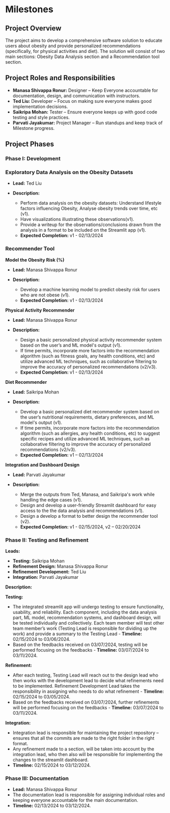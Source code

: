 # Milestones
## Project Overview 
The project aims to develop a comprehensive software solution to educate users about obesity and provide personalized recommendations (specifically, for physical activities and diet). The solution will consist of two main sections: Obesity Data Analysis section and a Recommendation tool section. 

## Project Roles and Responsibilities 

- **Manasa Shivappa Ronur:** Designer – Keep Everyone accountable for documentation, design, and communication with instructors. 
- **Ted Liu:** Developer – Focus on making sure everyone makes good implementation decisions. 
- **Saikripa Mohan:** Tester – Ensure everyone keeps up with good code testing and style practices.  
- **Parvati Jayakumar:** Project Manager – Run standups and keep track of Milestone progress. 

## Project Phases  

### Phase I: Development 
### Exploratory Data Analysis on the Obesity Datasets
- **Lead:** Ted Liu 

- **Description:**
    - Perform data analysis on the obesity datasets: Understand lifestyle factors influencing Obesity, Analyse obesity trends over time, etc (v1).  
    - Have visualizations illustrating these observations(v1).  
    - Provide a writeup for the observations/conclusions drawn from the analysis in a format to be included on the Streamlit app (v1). 
    - **Expected Completion:** v1 - 02/13/2024 

### Recommender Tool 

**Model the Obesity Risk (%)** 

- **Lead:** Manasa Shivappa Ronur 

- **Description:** 
    - Develop a machine learning model to predict obesity risk for users who are not obese (v1).  
    - **Expected Completion:** v1 - 02/13/2024 

**Physical Activity Recommender** 

- **Lead:** Manasa Shivappa Ronur 

- **Description:** 
    - Design a basic personalized physical activity recommender system based on the user’s and ML model's output (v1). 
    - If time permits, incorporate more factors into the recommendation algorithm (such as fitness goals,  any health conditions, etc) and utilize advanced ML techniques, such as collaborative filtering to improve the accuracy of personalized recommendations (v2/v3).  
    - **Expected Completion:** v1 - 02/13/2024 

**Diet Recommender** 

- **Lead:** Saikripa Mohan 

- **Description:** 
    - Develop a basic personalized diet recommender system based on the user’s nutritional requirements, dietary preferences, and ML model's output (v1). 
    - If time permits, incorporate more factors into the recommendation algorithm (such as allergies,  any health conditions, etc) to suggest specific recipes and utilize advanced ML techniques, such as collaborative filtering to improve the accuracy of personalized recommendations (v2/v3).  
    - **Expected Completion:** v1 – 02/13/2024 

**Integration and Dashboard Design** 

- **Lead:** Parvati Jayakumar 

- **Description:** 
    - Merge the outputs from Ted, Manasa, and Saikripa's work while handling the edge cases (v1).  
    - Design and develop a user-friendly Streamlit dashboard for easy access to the the data analysis and recommendations (v1). 
    - Design a develop a format to better design the recommender tool (v2). 
    - **Expected Completion:** v1 - 02/15/2024, v2 – 02/20/2024 

### Phase II: Testing and Refinement 

**Leads:** 
- **Testing:** Saikripa Mohan 
- **Refinement Design:** Manasa Shivappa Ronur 
- **Refinement Development:** Ted Liu 
- **Integration:** Parvati Jayakumar 

**Description:** 

**Testing:** 
- The integrated streamlit app will undergo testing to ensure functionality, usability, and reliability. Each component, including the data analysis part, ML model, recommendation systems, and dashboard design, will be tested individually and collectively. Each team member will test other team member’s work (Testing Lead is responsible for dividing up the work) and provide a summary to the Testing Lead - **Timeline:** 02/15/2024 to 03/06/2024. 
- Based on the feedbacks received on 03/07/2024, testing will be performed focusing on the feedbacks - **Timeline:** 03/07/2024 to 03/11/2024. 

**Refinement:** 
- After each testing, Testing Lead will reach out to the design lead who then works with the development lead to decide what refinements need to be implemented. Refinement Development Lead takes the responsibility in assigning who needs to do what refinement - **Timeline:** 02/15/2024 to 03/05/2024. 
- Based on the feedbacks received on 03/07/2024, further refinements will be performed focusing on the feedbacks - **Timeline:** 03/07/2024 to 03/11/2024. 

**Integration:** 
- Integration lead is responsible for maintaining the project repository – ensures that all the commits are made to the right folder in the right format. 
- Any refinement made to a section, will be taken into account by the integration lead, who then also will be responsible for implementing the changes to the streamlit dashboard. 
- **Timeline:** 02/15/2024 to 03/12/2024. 

### Phase III: Documentation 
- **Lead:** Manasa Shivappa Ronur 
- The documentation lead is responsible for assigning individual roles and keeping everyone accountable for the main documentation. 
- **Timeline:** 02/13/2024 to 03/12/2024. 